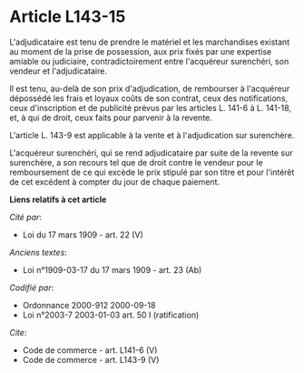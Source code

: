 # Article L143-15

L'adjudicataire est tenu de prendre le matériel et les marchandises existant au moment de la prise de possession, aux prix
fixés par une expertise amiable ou judiciaire, contradictoirement entre l'acquéreur surenchéri, son vendeur et
l'adjudicataire. 

Il est tenu, au-delà de son prix d'adjudication, de rembourser à l'acquéreur dépossédé les frais et loyaux coûts de son
contrat, ceux des notifications, ceux d'inscription et de publicité prévus par les articles L. 141-6 à L. 141-18, et, à qui
de droit, ceux faits pour parvenir à la revente. 

L'article L. 143-9 est applicable à la vente et à l'adjudication sur surenchère. 

L'acquéreur surenchéri, qui se rend adjudicataire par suite de la revente sur surenchère, a son recours tel que de droit
contre le vendeur pour le remboursement de ce qui excède le prix stipulé par son titre et pour l'intérêt de cet excédent à
compter du jour de chaque paiement.

**Liens relatifs à cet article**

_Cité par_:

  - Loi du 17 mars 1909 - art. 22 (V)

_Anciens textes_:

  - Loi n°1909-03-17 du 17 mars 1909 - art. 23 (Ab)

_Codifié par_:

  - Ordonnance 2000-912 2000-09-18
  - Loi n°2003-7 2003-01-03 art. 50 I (ratification)

_Cite_:

  - Code de commerce - art. L141-6 (V)
  - Code de commerce - art. L143-9 (V)

